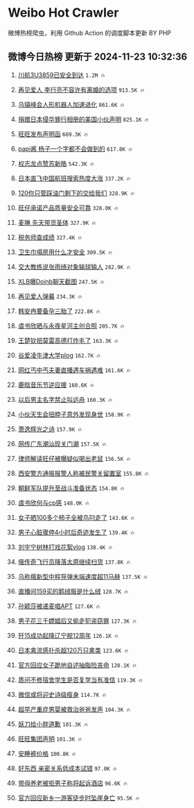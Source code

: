 # Weibo Hot Crawler 



微博热榜爬虫，利用 Github Action 的调度脚本更新 BY PHP 


## 微博今日热榜 更新于 2024-11-23 10:32:36 
1. [川航3U3859已安全到达](https://s.weibo.com/weibo?q=%23%E5%B7%9D%E8%88%AA3U3859%E5%B7%B2%E5%AE%89%E5%85%A8%E5%88%B0%E8%BE%BE%23&t=31&band_rank=1&Refer=top) `1.2M 🔥` 

1. [再见爱人 李行亮不容许有离婚的选项](https://s.weibo.com/weibo?q=%E5%86%8D%E8%A7%81%E7%88%B1%E4%BA%BA%20%E6%9D%8E%E8%A1%8C%E4%BA%AE%E4%B8%8D%E5%AE%B9%E8%AE%B8%E6%9C%89%E7%A6%BB%E5%A9%9A%E7%9A%84%E9%80%89%E9%A1%B9&t=31&band_rank=2&Refer=top) `913.5K 🔥` 

1. [乌镇峰会人形机器人加速进化](https://s.weibo.com/weibo?q=%23%E4%B9%8C%E9%95%87%E5%B3%B0%E4%BC%9A%E4%BA%BA%E5%BD%A2%E6%9C%BA%E5%99%A8%E4%BA%BA%E5%8A%A0%E9%80%9F%E8%BF%9B%E5%8C%96%23&t=31&band_rank=3&Refer=top) `861.6K 🔥` 

1. [捐赠日本侵华罪行相册的美国小伙声明](https://s.weibo.com/weibo?q=%23%E6%8D%90%E8%B5%A0%E6%97%A5%E6%9C%AC%E4%BE%B5%E5%8D%8E%E7%BD%AA%E8%A1%8C%E7%9B%B8%E5%86%8C%E7%9A%84%E7%BE%8E%E5%9B%BD%E5%B0%8F%E4%BC%99%E5%A3%B0%E6%98%8E%23&t=31&band_rank=4&Refer=top) `825.1K 🔥` 

1. [旺旺发布声明函](https://s.weibo.com/weibo?q=%23%E6%97%BA%E6%97%BA%E5%8F%91%E5%B8%83%E5%A3%B0%E6%98%8E%E5%87%BD%23&t=31&band_rank=5&Refer=top) `669.3K 🔥` 

1. [papi酱 杨子一个字都不会做到的](https://s.weibo.com/weibo?q=papi%E9%85%B1%20%E6%9D%A8%E5%AD%90%E4%B8%80%E4%B8%AA%E5%AD%97%E9%83%BD%E4%B8%8D%E4%BC%9A%E5%81%9A%E5%88%B0%E7%9A%84&t=31&band_rank=6&Refer=top) `617.8K 🔥` 

1. [权志龙点赞苏新皓](https://s.weibo.com/weibo?q=%E6%9D%83%E5%BF%97%E9%BE%99%E7%82%B9%E8%B5%9E%E8%8B%8F%E6%96%B0%E7%9A%93&t=31&band_rank=7&Refer=top) `542.3K 🔥` 

1. [日本直飞中国航班搜索热度大涨](https://s.weibo.com/weibo?q=%23%E6%97%A5%E6%9C%AC%E7%9B%B4%E9%A3%9E%E4%B8%AD%E5%9B%BD%E8%88%AA%E7%8F%AD%E6%90%9C%E7%B4%A2%E7%83%AD%E5%BA%A6%E5%A4%A7%E6%B6%A8%23&t=31&band_rank=8&Refer=top) `337.2K 🔥` 

1. [120你只管踩油门剩下的交给我们](https://s.weibo.com/weibo?q=%23120%E4%BD%A0%E5%8F%AA%E7%AE%A1%E8%B8%A9%E6%B2%B9%E9%97%A8%E5%89%A9%E4%B8%8B%E7%9A%84%E4%BA%A4%E7%BB%99%E6%88%91%E4%BB%AC%23&t=31&band_rank=9&Refer=top) `328.9K 🔥` 

1. [旺仔承诺产品质量安全可靠](https://s.weibo.com/weibo?q=%23%E6%97%BA%E4%BB%94%E6%89%BF%E8%AF%BA%E4%BA%A7%E5%93%81%E8%B4%A8%E9%87%8F%E5%AE%89%E5%85%A8%E5%8F%AF%E9%9D%A0%23&t=31&band_rank=10&Refer=top) `328.0K 🔥` 

1. [麦琳 先天带货圣体](https://s.weibo.com/weibo?q=%E9%BA%A6%E7%90%B3%20%E5%85%88%E5%A4%A9%E5%B8%A6%E8%B4%A7%E5%9C%A3%E4%BD%93&t=31&band_rank=11&Refer=top) `327.9K 🔥` 

1. [税务师查成绩](https://s.weibo.com/weibo?q=%E7%A8%8E%E5%8A%A1%E5%B8%88%E6%9F%A5%E6%88%90%E7%BB%A9&t=31&band_rank=12&Refer=top) `327.4K 🔥` 

1. [卫生巾塌房用什么才安全](https://s.weibo.com/weibo?q=%23%E5%8D%AB%E7%94%9F%E5%B7%BE%E5%A1%8C%E6%88%BF%E7%94%A8%E4%BB%80%E4%B9%88%E6%89%8D%E5%AE%89%E5%85%A8%23&t=31&band_rank=13&Refer=top) `309.5K 🔥` 

1. [交大教练说张雨绮对象输球输人](https://s.weibo.com/weibo?q=%23%E4%BA%A4%E5%A4%A7%E6%95%99%E7%BB%83%E8%AF%B4%E5%BC%A0%E9%9B%A8%E7%BB%AE%E5%AF%B9%E8%B1%A1%E8%BE%93%E7%90%83%E8%BE%93%E4%BA%BA%23&t=31&band_rank=14&Refer=top) `282.9K 🔥` 

1. [XLB曝Doinb聊天截图](https://s.weibo.com/weibo?q=%23XLB%E6%9B%9DDoinb%E8%81%8A%E5%A4%A9%E6%88%AA%E5%9B%BE%23&t=31&band_rank=15&Refer=top) `247.5K 🔥` 

1. [再见爱人弹幕](https://s.weibo.com/weibo?q=%E5%86%8D%E8%A7%81%E7%88%B1%E4%BA%BA%E5%BC%B9%E5%B9%95&t=31&band_rank=16&Refer=top) `234.3K 🔥` 

1. [韩安冉要备孕三胎了](https://s.weibo.com/weibo?q=%23%E9%9F%A9%E5%AE%89%E5%86%89%E8%A6%81%E5%A4%87%E5%AD%95%E4%B8%89%E8%83%8E%E4%BA%86%23&t=31&band_rank=17&Refer=top) `222.8K 🔥` 

1. [虞书欣晒与永夜星河主创合照](https://s.weibo.com/weibo?q=%23%E8%99%9E%E4%B9%A6%E6%AC%A3%E6%99%92%E4%B8%8E%E6%B0%B8%E5%A4%9C%E6%98%9F%E6%B2%B3%E4%B8%BB%E5%88%9B%E5%90%88%E7%85%A7%23&t=31&band_rank=18&Refer=top) `205.7K 🔥` 

1. [王楚钦把莫雷高德打炸毛了](https://s.weibo.com/weibo?q=%23%E7%8E%8B%E6%A5%9A%E9%92%A6%E6%8A%8A%E8%8E%AB%E9%9B%B7%E9%AB%98%E5%BE%B7%E6%89%93%E7%82%B8%E6%AF%9B%E4%BA%86%23&t=31&band_rank=19&Refer=top) `163.3K 🔥` 

1. [谷爱凌牛津大学plog](https://s.weibo.com/weibo?q=%E8%B0%B7%E7%88%B1%E5%87%8C%E7%89%9B%E6%B4%A5%E5%A4%A7%E5%AD%A6plog&t=31&band_rank=20&Refer=top) `162.7K 🔥` 

1. [网红丐中丐夫妻直播遇车祸遇难](https://s.weibo.com/weibo?q=%23%E7%BD%91%E7%BA%A2%E4%B8%90%E4%B8%AD%E4%B8%90%E5%A4%AB%E5%A6%BB%E7%9B%B4%E6%92%AD%E9%81%87%E8%BD%A6%E7%A5%B8%E9%81%87%E9%9A%BE%23&t=31&band_rank=21&Refer=top) `161.6K 🔥` 

1. [鹿晗音乐节逆应援](https://s.weibo.com/weibo?q=%23%E9%B9%BF%E6%99%97%E9%9F%B3%E4%B9%90%E8%8A%82%E9%80%86%E5%BA%94%E6%8F%B4%23&t=31&band_rank=22&Refer=top) `160.6K 🔥` 

1. [以后男主名字禁止叫远舟](https://s.weibo.com/weibo?q=%23%E4%BB%A5%E5%90%8E%E7%94%B7%E4%B8%BB%E5%90%8D%E5%AD%97%E7%A6%81%E6%AD%A2%E5%8F%AB%E8%BF%9C%E8%88%9F%23&t=31&band_rank=23&Refer=top) `160.3K 🔥` 

1. [小伙天生会扭脖子意外发现身世](https://s.weibo.com/weibo?q=%23%E5%B0%8F%E4%BC%99%E5%A4%A9%E7%94%9F%E4%BC%9A%E6%89%AD%E8%84%96%E5%AD%90%E6%84%8F%E5%A4%96%E5%8F%91%E7%8E%B0%E8%BA%AB%E4%B8%96%23&t=31&band_rank=24&Refer=top) `158.9K 🔥` 

1. [萧逸辉光之诗](https://s.weibo.com/weibo?q=%23%E8%90%A7%E9%80%B8%E8%BE%89%E5%85%89%E4%B9%8B%E8%AF%97%23&t=31&band_rank=25&Refer=top) `157.9K 🔥` 

1. [网传广东潮汕现关门潮](https://s.weibo.com/weibo?q=%23%E7%BD%91%E4%BC%A0%E5%B9%BF%E4%B8%9C%E6%BD%AE%E6%B1%95%E7%8E%B0%E5%85%B3%E9%97%A8%E6%BD%AE%23&t=31&band_rank=26&Refer=top) `157.5K 🔥` 

1. [律师解读旺仔被曝疑似喝出老鼠](https://s.weibo.com/weibo?q=%23%E5%BE%8B%E5%B8%88%E8%A7%A3%E8%AF%BB%E6%97%BA%E4%BB%94%E8%A2%AB%E6%9B%9D%E7%96%91%E4%BC%BC%E5%96%9D%E5%87%BA%E8%80%81%E9%BC%A0%23&t=31&band_rank=27&Refer=top) `156.5K 🔥` 

1. [西安警方通报报警人称被民警关留置室](https://s.weibo.com/weibo?q=%23%E8%A5%BF%E5%AE%89%E8%AD%A6%E6%96%B9%E9%80%9A%E6%8A%A5%E6%8A%A5%E8%AD%A6%E4%BA%BA%E7%A7%B0%E8%A2%AB%E6%B0%91%E8%AD%A6%E5%85%B3%E7%95%99%E7%BD%AE%E5%AE%A4%23&t=31&band_rank=28&Refer=top) `155.8K 🔥` 

1. [朝鲜军队提升至战斗准备状态](https://s.weibo.com/weibo?q=%23%E6%9C%9D%E9%B2%9C%E5%86%9B%E9%98%9F%E6%8F%90%E5%8D%87%E8%87%B3%E6%88%98%E6%96%97%E5%87%86%E5%A4%87%E7%8A%B6%E6%80%81%23&t=31&band_rank=29&Refer=top) `154.8K 🔥` 

1. [虞书欣何与cp感](https://s.weibo.com/weibo?q=%23%E8%99%9E%E4%B9%A6%E6%AC%A3%E4%BD%95%E4%B8%8Ecp%E6%84%9F%23&t=31&band_rank=30&Refer=top) `148.0K 🔥` 

1. [女子晒100多个柿子全被鸟叼走了](https://s.weibo.com/weibo?q=%23%E5%A5%B3%E5%AD%90%E6%99%92100%E5%A4%9A%E4%B8%AA%E6%9F%BF%E5%AD%90%E5%85%A8%E8%A2%AB%E9%B8%9F%E5%8F%BC%E8%B5%B0%E4%BA%86%23&t=31&band_rank=31&Refer=top) `143.6K 🔥` 

1. [男子心脏骤停4小时后奇迹发生了](https://s.weibo.com/weibo?q=%23%E7%94%B7%E5%AD%90%E5%BF%83%E8%84%8F%E9%AA%A4%E5%81%9C4%E5%B0%8F%E6%97%B6%E5%90%8E%E5%A5%87%E8%BF%B9%E5%8F%91%E7%94%9F%E4%BA%86%23&t=31&band_rank=32&Refer=top) `139.4K 🔥` 

1. [刘宇宁树林打戏花絮vlog](https://s.weibo.com/weibo?q=%23%E5%88%98%E5%AE%87%E5%AE%81%E6%A0%91%E6%9E%97%E6%89%93%E6%88%8F%E8%8A%B1%E7%B5%AEvlog%23&t=31&band_rank=33&Refer=top) `138.4K 🔥` 

1. [俄传奇飞行员降落太原继续扫货](https://s.weibo.com/weibo?q=%23%E4%BF%84%E4%BC%A0%E5%A5%87%E9%A3%9E%E8%A1%8C%E5%91%98%E9%99%8D%E8%90%BD%E5%A4%AA%E5%8E%9F%E7%BB%A7%E7%BB%AD%E6%89%AB%E8%B4%A7%23&t=31&band_rank=34&Refer=top) `137.8K 🔥` 

1. [乌称俄新型中程导弹末端速度超11马赫](https://s.weibo.com/weibo?q=%23%E4%B9%8C%E7%A7%B0%E4%BF%84%E6%96%B0%E5%9E%8B%E4%B8%AD%E7%A8%8B%E5%AF%BC%E5%BC%B9%E6%9C%AB%E7%AB%AF%E9%80%9F%E5%BA%A6%E8%B6%8511%E9%A9%AC%E8%B5%AB%23&t=31&band_rank=35&Refer=top) `137.5K 🔥` 

1. [直播间159买的鹅绒服是什么绒](https://s.weibo.com/weibo?q=%23%E7%9B%B4%E6%92%AD%E9%97%B4159%E4%B9%B0%E7%9A%84%E9%B9%85%E7%BB%92%E6%9C%8D%E6%98%AF%E4%BB%80%E4%B9%88%E7%BB%92%23&t=31&band_rank=36&Refer=top) `128.7K 🔥` 

1. [孙颖莎被递麦唱APT](https://s.weibo.com/weibo?q=%23%E5%AD%99%E9%A2%96%E8%8E%8E%E8%A2%AB%E9%80%92%E9%BA%A6%E5%94%B1APT%23&t=31&band_rank=37&Refer=top) `127.6K 🔥` 

1. [男子花三千嫖娼后又偷走犯盗窃罪](https://s.weibo.com/weibo?q=%23%E7%94%B7%E5%AD%90%E8%8A%B1%E4%B8%89%E5%8D%83%E5%AB%96%E5%A8%BC%E5%90%8E%E5%8F%88%E5%81%B7%E8%B5%B0%E7%8A%AF%E7%9B%97%E7%AA%83%E7%BD%AA%23&t=31&band_rank=38&Refer=top) `127.3K 🔥` 

1. [歼15成功起降辽宁舰12周年](https://s.weibo.com/weibo?q=%23%E6%AD%BC15%E6%88%90%E5%8A%9F%E8%B5%B7%E9%99%8D%E8%BE%BD%E5%AE%81%E8%88%B012%E5%91%A8%E5%B9%B4%23&t=31&band_rank=39&Refer=top) `126.1K 🔥` 

1. [日本禽流感扑杀超120万只禽类](https://s.weibo.com/weibo?q=%23%E6%97%A5%E6%9C%AC%E7%A6%BD%E6%B5%81%E6%84%9F%E6%89%91%E6%9D%80%E8%B6%85120%E4%B8%87%E5%8F%AA%E7%A6%BD%E7%B1%BB%23&t=31&band_rank=40&Refer=top) `123.6K 🔥` 

1. [官方回应女子跪地自述抽脂险丧命](https://s.weibo.com/weibo?q=%23%E5%AE%98%E6%96%B9%E5%9B%9E%E5%BA%94%E5%A5%B3%E5%AD%90%E8%B7%AA%E5%9C%B0%E8%87%AA%E8%BF%B0%E6%8A%BD%E8%84%82%E9%99%A9%E4%B8%A7%E5%91%BD%23&t=31&band_rank=41&Refer=top) `120.1K 🔥` 

1. [质问不修宿舍学生是否复学当有准信](https://s.weibo.com/weibo?q=%23%E8%B4%A8%E9%97%AE%E4%B8%8D%E4%BF%AE%E5%AE%BF%E8%88%8D%E5%AD%A6%E7%94%9F%E6%98%AF%E5%90%A6%E5%A4%8D%E5%AD%A6%E5%BD%93%E6%9C%89%E5%87%86%E4%BF%A1%23&t=31&band_rank=42&Refer=top) `119.3K 🔥` 

1. [微信或将迎史诗级瘦身](https://s.weibo.com/weibo?q=%23%E5%BE%AE%E4%BF%A1%E6%88%96%E5%B0%86%E8%BF%8E%E5%8F%B2%E8%AF%97%E7%BA%A7%E7%98%A6%E8%BA%AB%23&t=31&band_rank=43&Refer=top) `114.7K 🔥` 

1. [超早产重症男婴被救治爸爸发声](https://s.weibo.com/weibo?q=%23%E8%B6%85%E6%97%A9%E4%BA%A7%E9%87%8D%E7%97%87%E7%94%B7%E5%A9%B4%E8%A2%AB%E6%95%91%E6%B2%BB%E7%88%B8%E7%88%B8%E5%8F%91%E5%A3%B0%23&t=31&band_rank=44&Refer=top) `104.3K 🔥` 

1. [妖刀给小胖道歉](https://s.weibo.com/weibo?q=%23%E5%A6%96%E5%88%80%E7%BB%99%E5%B0%8F%E8%83%96%E9%81%93%E6%AD%89%23&t=31&band_rank=45&Refer=top) `101.3K 🔥` 

1. [旺旺集团声明](https://s.weibo.com/weibo?q=%23%E6%97%BA%E6%97%BA%E9%9B%86%E5%9B%A2%E5%A3%B0%E6%98%8E%23&t=31&band_rank=46&Refer=top) `101.3K 🔥` 

1. [安睡裤价格](https://s.weibo.com/weibo?q=%E5%AE%89%E7%9D%A1%E8%A3%A4%E4%BB%B7%E6%A0%BC&t=31&band_rank=47&Refer=top) `100.8K 🔥` 

1. [好东西 亲密关系低成本试错](https://s.weibo.com/weibo?q=%E5%A5%BD%E4%B8%9C%E8%A5%BF%20%E4%BA%B2%E5%AF%86%E5%85%B3%E7%B3%BB%E4%BD%8E%E6%88%90%E6%9C%AC%E8%AF%95%E9%94%99&t=31&band_rank=48&Refer=top) `97.0K 🔥` 

1. [带母养老被拒男子称将起诉酒店](https://s.weibo.com/weibo?q=%23%E5%B8%A6%E6%AF%8D%E5%85%BB%E8%80%81%E8%A2%AB%E6%8B%92%E7%94%B7%E5%AD%90%E7%A7%B0%E5%B0%86%E8%B5%B7%E8%AF%89%E9%85%92%E5%BA%97%23&t=31&band_rank=49&Refer=top) `96.6K 🔥` 

1. [官方回应新乡一游客徒步时坠崖身亡](https://s.weibo.com/weibo?q=%23%E5%AE%98%E6%96%B9%E5%9B%9E%E5%BA%94%E6%96%B0%E4%B9%A1%E4%B8%80%E6%B8%B8%E5%AE%A2%E5%BE%92%E6%AD%A5%E6%97%B6%E5%9D%A0%E5%B4%96%E8%BA%AB%E4%BA%A1%23&t=31&band_rank=50&Refer=top) `95.5K 🔥` 

